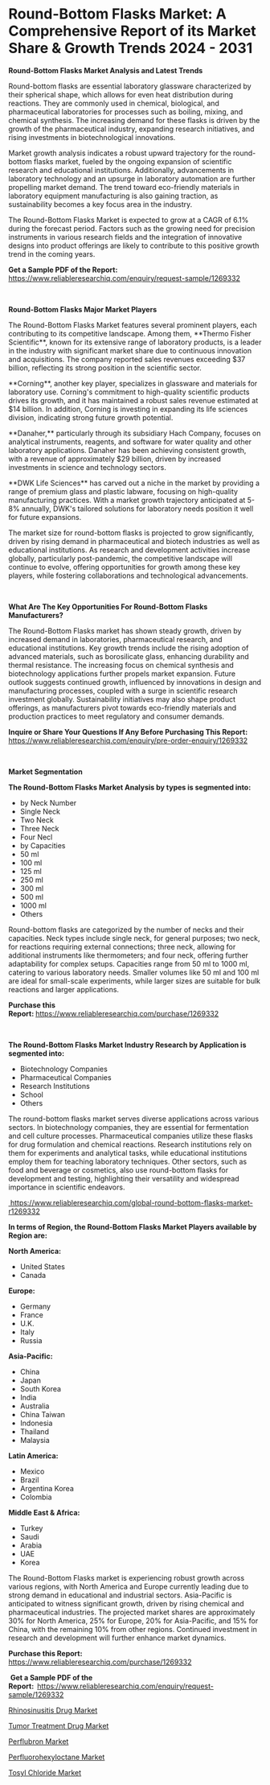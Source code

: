 <p><h1>Round-Bottom Flasks Market: A Comprehensive Report of its Market Share & Growth Trends 2024 - 2031</h1></p><p><strong>Round-Bottom Flasks Market Analysis and Latest Trends</strong></p>
<p><p>Round-bottom flasks are essential laboratory glassware characterized by their spherical shape, which allows for even heat distribution during reactions. They are commonly used in chemical, biological, and pharmaceutical laboratories for processes such as boiling, mixing, and chemical synthesis. The increasing demand for these flasks is driven by the growth of the pharmaceutical industry, expanding research initiatives, and rising investments in biotechnological innovations.</p><p>Market growth analysis indicates a robust upward trajectory for the round-bottom flasks market, fueled by the ongoing expansion of scientific research and educational institutions. Additionally, advancements in laboratory technology and an upsurge in laboratory automation are further propelling market demand. The trend toward eco-friendly materials in laboratory equipment manufacturing is also gaining traction, as sustainability becomes a key focus area in the industry.</p><p>The Round-Bottom Flasks Market is expected to grow at a CAGR of 6.1% during the forecast period. Factors such as the growing need for precision instruments in various research fields and the integration of innovative designs into product offerings are likely to contribute to this positive growth trend in the coming years.</p></p>
<p><strong>Get a Sample PDF of the Report:&nbsp;</strong> <a href="https://www.reliableresearchiq.com/enquiry/request-sample/1269332?utm_campaign=1087&utm_medium=2&utm_source=Github&utm_content=ia&utm_term=11122024&utm_id=round-bottom-flasks">https://www.reliableresearchiq.com/enquiry/request-sample/1269332</a></p>
<p>&nbsp;</p>
<p><strong>Round-Bottom Flasks Major Market Players</strong></p>
<p><p>The Round-Bottom Flasks Market features several prominent players, each contributing to its competitive landscape. Among them, **Thermo Fisher Scientific**, known for its extensive range of laboratory products, is a leader in the industry with significant market share due to continuous innovation and acquisitions. The company reported sales revenues exceeding $37 billion, reflecting its strong position in the scientific sector.</p><p>**Corning**, another key player, specializes in glassware and materials for laboratory use. Corning's commitment to high-quality scientific products drives its growth, and it has maintained a robust sales revenue estimated at $14 billion. In addition, Corning is investing in expanding its life sciences division, indicating strong future growth potential.</p><p>**Danaher,** particularly through its subsidiary Hach Company, focuses on analytical instruments, reagents, and software for water quality and other laboratory applications. Danaher has been achieving consistent growth, with a revenue of approximately $29 billion, driven by increased investments in science and technology sectors.</p><p>**DWK Life Sciences** has carved out a niche in the market by providing a range of premium glass and plastic labware, focusing on high-quality manufacturing practices. With a market growth trajectory anticipated at 5-8% annually, DWK's tailored solutions for laboratory needs position it well for future expansions.</p><p>The market size for round-bottom flasks is projected to grow significantly, driven by rising demand in pharmaceutical and biotech industries as well as educational institutions. As research and development activities increase globally, particularly post-pandemic, the competitive landscape will continue to evolve, offering opportunities for growth among these key players, while fostering collaborations and technological advancements.</p></p>
<p>&nbsp;</p>
<p><strong>What Are The Key Opportunities For Round-Bottom Flasks Manufacturers?</strong></p>
<p><p>The Round-Bottom Flasks market has shown steady growth, driven by increased demand in laboratories, pharmaceutical research, and educational institutions. Key growth trends include the rising adoption of advanced materials, such as borosilicate glass, enhancing durability and thermal resistance. The increasing focus on chemical synthesis and biotechnology applications further propels market expansion. Future outlook suggests continued growth, influenced by innovations in design and manufacturing processes, coupled with a surge in scientific research investment globally. Sustainability initiatives may also shape product offerings, as manufacturers pivot towards eco-friendly materials and production practices to meet regulatory and consumer demands.</p></p>
<p><strong>Inquire or Share Your Questions If Any Before Purchasing This Report:</strong> <a href="https://www.reliableresearchiq.com/enquiry/pre-order-enquiry/1269332?utm_campaign=1087&utm_medium=2&utm_source=Github&utm_content=ia&utm_term=11122024&utm_id=round-bottom-flasks">https://www.reliableresearchiq.com/enquiry/pre-order-enquiry/1269332</a></p>
<p>&nbsp;</p>
<p><strong>Market Segmentation</strong></p>
<p><strong>The Round-Bottom Flasks Market Analysis by types is segmented into:</strong></p>
<p><ul><li>by Neck Number</li><li>Single Neck</li><li>Two Neck</li><li>Three Neck</li><li>Four Necl</li><li>by Capacities</li><li>50 ml</li><li>100 ml</li><li>125 ml</li><li>250 ml</li><li>300 ml</li><li>500 ml</li><li>1000 ml</li><li>Others</li></ul></p>
<p><p>Round-bottom flasks are categorized by the number of necks and their capacities. Neck types include single neck, for general purposes; two neck, for reactions requiring external connections; three neck, allowing for additional instruments like thermometers; and four neck, offering further adaptability for complex setups. Capacities range from 50 ml to 1000 ml, catering to various laboratory needs. Smaller volumes like 50 ml and 100 ml are ideal for small-scale experiments, while larger sizes are suitable for bulk reactions and larger applications.</p></p>
<p><strong>Purchase this Report:&nbsp;</strong><a href="https://www.reliableresearchiq.com/purchase/1269332?utm_campaign=1087&utm_medium=2&utm_source=Github&utm_content=ia&utm_term=11122024&utm_id=round-bottom-flasks">https://www.reliableresearchiq.com/purchase/1269332</a></p>
<p>&nbsp;</p>
<p><strong>The Round-Bottom Flasks Market Industry Research by Application is segmented into:</strong></p>
<p><ul><li>Biotechnology Companies</li><li>Pharmaceutical Companies</li><li>Research Institutions</li><li>School</li><li>Others</li></ul></p>
<p><p>The round-bottom flasks market serves diverse applications across various sectors. In biotechnology companies, they are essential for fermentation and cell culture processes. Pharmaceutical companies utilize these flasks for drug formulation and chemical reactions. Research institutions rely on them for experiments and analytical tasks, while educational institutions employ them for teaching laboratory techniques. Other sectors, such as food and beverage or cosmetics, also use round-bottom flasks for development and testing, highlighting their versatility and widespread importance in scientific endeavors.</p></p>
<p><a href="https://www.reliableresearchiq.com/global-round-bottom-flasks-market-r1269332?utm_campaign=1087&utm_medium=2&utm_source=Github&utm_content=ia&utm_term=11122024&utm_id=round-bottom-flasks">&nbsp;https://www.reliableresearchiq.com/global-round-bottom-flasks-market-r1269332</a></p>
<p><strong>In terms of Region, the Round-Bottom Flasks Market Players available by Region are:</strong></p>
<p>
    <p> <strong> North America: </strong>
        <ul>
            <li>United States</li>
            <li>Canada</li>
        </ul>
        </p> 
    <p> <strong> Europe: </strong>
        <ul>
            <li>Germany</li>
            <li>France</li>
            <li>U.K.</li>
            <li>Italy</li>
            <li>Russia</li>
        </ul>
        </p> 
    <p> <strong> Asia-Pacific: </strong>
        <ul>
            <li>China</li>
            <li>Japan</li>
            <li>South Korea</li>
            <li>India</li>
            <li>Australia</li>
            <li>China Taiwan</li>
            <li>Indonesia</li>
            <li>Thailand</li>
            <li>Malaysia</li>
        </ul>
        </p> 
    <p> <strong> Latin America: </strong>
        <ul>
            <li>Mexico</li>
            <li>Brazil</li>
            <li>Argentina Korea</li>
            <li>Colombia</li>
        </ul>
        </p> 
    <p> <strong> Middle East & Africa: </strong>
        <ul>
            <li>Turkey</li>
            <li>Saudi</li>
            <li>Arabia</li>
            <li>UAE</li>
            <li>Korea</li>
        </ul>
    </p>
    </p>
<p><p>The Round-Bottom Flasks market is experiencing robust growth across various regions, with North America and Europe currently leading due to strong demand in educational and industrial sectors. Asia-Pacific is anticipated to witness significant growth, driven by rising chemical and pharmaceutical industries. The projected market shares are approximately 30% for North America, 25% for Europe, 20% for Asia-Pacific, and 15% for China, with the remaining 10% from other regions. Continued investment in research and development will further enhance market dynamics.</p></p>
<p><strong>Purchase this Report: </strong><a href="https://www.reliableresearchiq.com/purchase/1269332?utm_campaign=1087&utm_medium=2&utm_source=Github&utm_content=ia&utm_term=11122024&utm_id=round-bottom-flasks">https://www.reliableresearchiq.com/purchase/1269332</a></p>
<p>&nbsp;<strong>Get a Sample PDF of the Report:&nbsp;&nbsp;</strong><a href="https://www.reliableresearchiq.com/enquiry/request-sample/1269332?utm_campaign=1087&utm_medium=2&utm_source=Github&utm_content=ia&utm_term=11122024&utm_id=round-bottom-flasks">https://www.reliableresearchiq.com/enquiry/request-sample/1269332</a></p>
<p><strong></strong></p>
<p><p><a href="https://github.com/manesros8/Market-Research-Report-List-1/blob/main/rhinosinusitis-drug-market.md?utm_campaign=1087&utm_medium=2&utm_source=Github&utm_content=ia&utm_term=11122024&utm_id=round-bottom-flasks">Rhinosinusitis Drug Market</a></p><p><a href="https://github.com/ulyssacrayne00231/Market-Research-Report-List-1/blob/main/tumor-treatment-drug-market.md?utm_campaign=1087&utm_medium=2&utm_source=Github&utm_content=ia&utm_term=11122024&utm_id=round-bottom-flasks">Tumor Treatment Drug Market</a></p><p><a href="https://www.linkedin.com/pulse/perflubron-market-insights-revenue-forecast-92-cagr-from-2024-jcute?utm_campaign=1087&utm_medium=2&utm_source=Github&utm_content=ia&utm_term=11122024&utm_id=round-bottom-flasks">Perflubron Market</a></p><p><a href="https://www.linkedin.com/pulse/based-insight-dial-vnq0f?utm_campaign=1087&utm_medium=2&utm_source=Github&utm_content=ia&utm_term=11122024&utm_id=round-bottom-flasks">Perfluorohexyloctane Market</a></p><p><a href="https://www.linkedin.com/pulse/market-analysis-report-tosyl-chloride-anticipated-growth-jgeke?utm_campaign=1087&utm_medium=2&utm_source=Github&utm_content=ia&utm_term=11122024&utm_id=round-bottom-flasks">Tosyl Chloride Market</a></p></p>